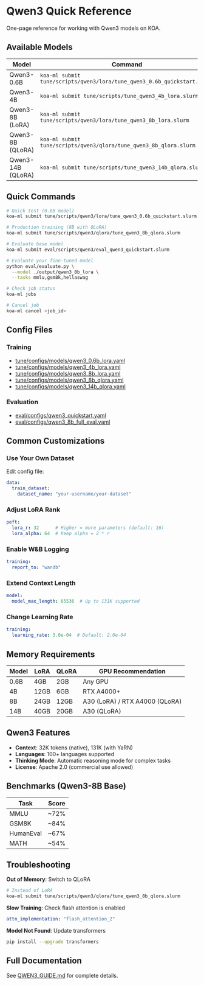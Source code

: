 # Qwen3 Quick Reference

One-page reference for working with Qwen3 models on KOA.

## Available Models

| Model | Command | Time | Memory |
|-------|---------|------|--------|
| Qwen3-0.6B | `koa-ml submit tune/scripts/qwen3/lora/tune_qwen3_0.6b_quickstart.slurm` | 30 min | 4GB |
| Qwen3-4B | `koa-ml submit tune/scripts/tune_qwen3_4b_lora.slurm` | 8 hrs | 12GB |
| Qwen3-8B (LoRA) | `koa-ml submit tune/scripts/qwen3/lora/tune_qwen3_8b_lora.slurm` | 12 hrs | 24GB |
| Qwen3-8B (QLoRA) | `koa-ml submit tune/scripts/qwen3/qlora/tune_qwen3_8b_qlora.slurm` | 12 hrs | 12GB |
| Qwen3-14B (QLoRA) | `koa-ml submit tune/scripts/tune_qwen3_14b_qlora.slurm` | 16 hrs | 20GB |

## Quick Commands

```bash
# Quick test (0.6B model)
koa-ml submit tune/scripts/qwen3/lora/tune_qwen3_0.6b_quickstart.slurm

# Production training (8B with QLoRA)
koa-ml submit tune/scripts/qwen3/qlora/tune_qwen3_8b_qlora.slurm

# Evaluate base model
koa-ml submit eval/scripts/qwen3/eval_qwen3_quickstart.slurm

# Evaluate your fine-tuned model
python eval/evaluate.py \
  --model ./output/qwen3_8b_lora \
  --tasks mmlu,gsm8k,hellaswag

# Check job status
koa-ml jobs

# Cancel job
koa-ml cancel <job_id>
```

## Config Files

### Training
- [tune/configs/models/qwen3_0.6b_lora.yaml](tune/configs/models/qwen3_0.6b_lora.yaml)
- [tune/configs/models/qwen3_4b_lora.yaml](tune/configs/models/qwen3_4b_lora.yaml)
- [tune/configs/models/qwen3_8b_lora.yaml](tune/configs/models/qwen3_8b_lora.yaml)
- [tune/configs/models/qwen3_8b_qlora.yaml](tune/configs/models/qwen3_8b_qlora.yaml)
- [tune/configs/models/qwen3_14b_qlora.yaml](tune/configs/models/qwen3_14b_qlora.yaml)

### Evaluation
- [eval/configs/qwen3_quickstart.yaml](eval/configs/qwen3_quickstart.yaml)
- [eval/configs/qwen3_8b_full_eval.yaml](eval/configs/qwen3_8b_full_eval.yaml)

## Common Customizations

### Use Your Own Dataset

Edit config file:
```yaml
data:
  train_dataset:
    dataset_name: "your-username/your-dataset"
```

### Adjust LoRA Rank

```yaml
peft:
  lora_r: 32      # Higher = more parameters (default: 16)
  lora_alpha: 64  # Keep alpha = 2 * r
```

### Enable W&B Logging

```yaml
training:
  report_to: "wandb"
```

### Extend Context Length

```yaml
model:
  model_max_length: 65536  # Up to 131K supported
```

### Change Learning Rate

```yaml
training:
  learning_rate: 3.0e-04  # Default: 2.0e-04
```

## Memory Requirements

| Model | LoRA | QLoRA | GPU Recommendation |
|-------|------|-------|-------------------|
| 0.6B | 4GB | 2GB | Any GPU |
| 4B | 12GB | 6GB | RTX A4000+ |
| 8B | 24GB | 12GB | A30 (LoRA) / RTX A4000 (QLoRA) |
| 14B | 40GB | 20GB | A30 (QLoRA) |

## Qwen3 Features

- **Context**: 32K tokens (native), 131K (with YaRN)
- **Languages**: 100+ languages supported
- **Thinking Mode**: Automatic reasoning mode for complex tasks
- **License**: Apache 2.0 (commercial use allowed)

## Benchmarks (Qwen3-8B Base)

| Task | Score |
|------|-------|
| MMLU | ~72% |
| GSM8K | ~84% |
| HumanEval | ~67% |
| MATH | ~54% |

## Troubleshooting

**Out of Memory**: Switch to QLoRA
```bash
# Instead of LoRA
koa-ml submit tune/scripts/qwen3/qlora/tune_qwen3_8b_qlora.slurm
```

**Slow Training**: Check flash attention is enabled
```yaml
attn_implementation: "flash_attention_2"
```

**Model Not Found**: Update transformers
```bash
pip install --upgrade transformers
```

## Full Documentation

See [QWEN3_GUIDE.md](QWEN3_GUIDE.md) for complete details.
